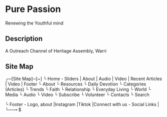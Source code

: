 # Pure Passion
  Renewing the Youthful mind

## Description
A Outreach Channel of Heritage Assembly, Warri

## Site Map
┌─[Site Map]─[~] 
  └ Home - Sliders | About | Audio | Video | Recent Articles  | Video | Footer
  └ About
  └ Resources
      └ Daily Devotion
  └ Categories (Articles)
      └ Trends 
      └ Faith
      └ Relationship
      └ Everyday Living
      └ World
  └ Media
      └ Audio
      └ Video
  └ Subscribe
  └ Volunteer
  └ Contacts
  └ Search

  └ Footer - Logo, about |Instagram  |Tiktok  |Connect with us - Social Links | 
└──╼ $
